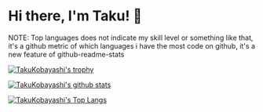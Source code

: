 # Hi there, I'm Taku! 👋

NOTE: Top languages does not indicate my skill level or something like that, it's a github metric of which languages i have the most code on github, it's a new feature of github-readme-stats

[![TakuKobayashi's trophy](https://github-profile-trophy.vercel.app/?username=TakuKobayashi)](https://github.com/ryo-ma/github-profile-trophy)

[![TakuKobayashi's github stats](https://github-readme-stats.vercel.app/api?username=TakuKobayashi&show_icons=true&count_private=true&theme=blue-green)](https://github.com/anuraghazra/github-readme-stats)

[![TakuKobayashi's Top Langs](https://github-readme-stats.vercel.app/api/top-langs/?username=TakuKobayashi&hide=TSQL,C++&layout=compact)](https://github.com/anuraghazra/github-readme-stats)

